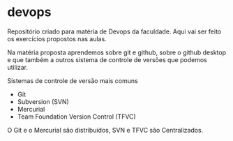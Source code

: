# devops
Repositório criado para matéria de Devops da faculdade. Aqui vai ser feito os exercícios propostos nas aulas.

Na matéria proposta aprendemos sobre git e github, sobre o github desktop e que também a outros sistema de controle de versões que podemos utilizar.

Sistemas de controle de versão mais comuns
* Git
* Subversion (SVN)
* Mercurial
* Team Foundation Version Control (TFVC)

O Git e o Mercurial são distribuídos, SVN e TFVC são Centralizados.
